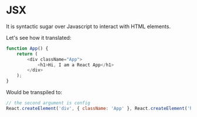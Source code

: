 # JSX


It is syntactic sugar over Javascript to interact with HTML elements.

Let's see how it translated:
```javascript
function App() {
	return (
		<div className="App">
			<h1>Hi, I am a React App</h1>
		</div>
	);
}
```

Would be transpiled to:
```javascript
// the second argument is config
React.createElement('div', { className: 'App' }, React.createElement('h1',, null, 'Hi, Im a React App'));
```